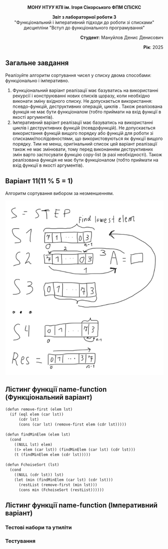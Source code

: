 <p align="center"><b>МОНУ НТУУ КПІ ім. Ігоря Сікорського ФПМ СПіСКС</b></p>

<p align="center">
<b>Звіт з лабораторної роботи 3</b><br/>
"Функціональний і імперативний підходи до роботи зі списками"<br/>
дисципліни "Вступ до функціонального програмування"
</p>

<p align="right"><b>Студент</b>: Мануйлов Денис Денисович</p>
<p align="right"><b>Рік</b>: 2025</p>

## Загальне завдання
Реалізуйте алгоритм сортування чисел у списку двома способами: функціонально і
імперативно.
1. Функціональний варіант реалізації має базуватись на використанні рекурсії і
конструюванні нових списків щоразу, коли необхідно виконати зміну вхідного
списку. Не допускається використання: псевдо-функцій, деструктивних операцій,
циклів . Також реалізована функція не має бути функціоналом (тобто приймати на
вхід функції в якості аргументів).  
2. Імперативний варіант реалізації має базуватись на використанні циклів і
деструктивних функцій (псевдофункцій). Не допускається використання функцій
вищого порядку або функцій для роботи зі списками/послідовностями, що
використовуються як функції вищого порядку. Тим не менш, оригінальний список
цей варіант реалізації також не має змінювати, тому перед виконанням
деструктивних змін варто застосувати функцію copy-list (в разі необхідності).
Також реалізована функція не має бути функціоналом (тобто приймати на вхід
функції в якості аргументів).

## Варіант 11(11 % 5 = 1)
Алгоритм сортування вибором за незменшенням.

<p align="center">
<img src="lab-3-variant-algorithm.jpg">
</p>

## Лістинг функції name-function (Функціональний варіант)
```Lisp
(defun remove-first (elem lst)
  (if (eql elem (car lst))
      (cdr lst)
      (cons (car lst) (remove-first elem (cdr lst)))))

(defun findMinElem (elem lst)
  (cond
    ((NULL lst) elem)
    ((> elem (car lst)) (findMinElem (car lst) (cdr lst)))
    (t (findMinElem elem (cdr lst)))))

(defun FchoiseSort (lst)
  (cond
    ((NULL (cdr lst)) lst)
    (let (min (findMinElem (car lst) (cdr lst)))
      (restList (remove-first (min lst)))
      (cons min (FchoiseSort (restList))))))
```

## Лістинг функції name-function (Імперативний варіант)

### Тестові набори та утиліти

### Тестування

